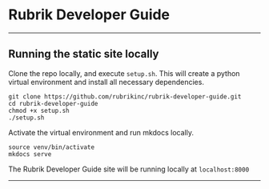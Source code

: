 # Rubrik Developer Guide

---

## Running the static site locally

Clone the repo locally, and execute `setup.sh`. This will create a python virtual environment and install all necessary dependencies.
```
git clone https://github.com/rubrikinc/rubrik-developer-guide.git
cd rubrik-developer-guide
chmod +x setup.sh
./setup.sh
```

Activate the virtual environment and run mkdocs locally.
```
source venv/bin/activate
mkdocs serve
```

The Rubrik Developer Guide site will be running locally at `localhost:8000`

---
